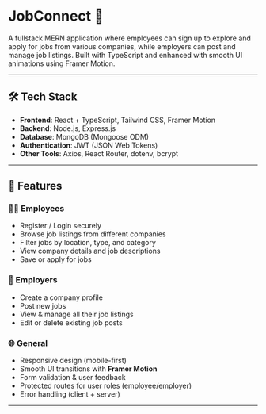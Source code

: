 # JobConnect 🚀

A fullstack MERN application where employees can sign up to explore and apply for jobs from various companies, while employers can post and manage job listings. Built with TypeScript and enhanced with smooth UI animations using Framer Motion.

---

## 🛠️ Tech Stack

- **Frontend**: React + TypeScript, Tailwind CSS, Framer Motion
- **Backend**: Node.js, Express.js
- **Database**: MongoDB (Mongoose ODM)
- **Authentication**: JWT (JSON Web Tokens)
- **Other Tools**: Axios, React Router, dotenv, bcrypt

---

## 🌟 Features

### 👩‍💼 Employees
- Register / Login securely
- Browse job listings from different companies
- Filter jobs by location, type, and category
- View company details and job descriptions
- Save or apply for jobs

### 🏢 Employers
- Create a company profile
- Post new jobs
- View & manage all their job listings
- Edit or delete existing job posts

### 🌐 General
- Responsive design (mobile-first)
- Smooth UI transitions with **Framer Motion**
- Form validation & user feedback
- Protected routes for user roles (employee/employer)
- Error handling (client + server)

---
